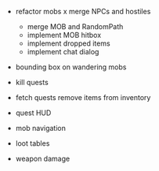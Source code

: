 - refactor mobs
	x merge NPCs and hostiles
	- merge MOB and RandomPath
	- implement MOB hitbox
	- implement dropped items
	- implement chat dialog

- bounding box on wandering mobs
- kill quests
- fetch quests remove items from inventory
- quest HUD

- mob navigation
- loot tables
- weapon damage
